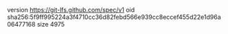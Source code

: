 version https://git-lfs.github.com/spec/v1
oid sha256:5f9ff995224a3f4710cc36d82febd566e939cc8eccef455d22e1d96a06477168
size 4975
